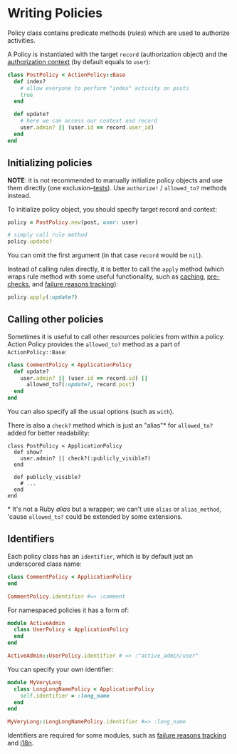 # Writing Policies

Policy class contains predicate methods (_rules_) which are used to authorize activities.

A Policy is instantiated with the target `record` (authorization object) and the [authorization context](authorization_context.md) (by default equals to `user`):

```ruby
class PostPolicy < ActionPolicy::Base
  def index?
    # allow everyone to perform "index" activity on posts
    true
  end

  def update?
    # here we can access our context and record
    user.admin? || (user.id == record.user_id)
  end
end
```

## Initializing policies

**NOTE**: it is not recommended to manually initialize policy objects and use them directly (one exclusion–[tests](testing.md)). Use `authorize!` / `allowed_to?` methods instead.

To initialize policy object, you should specify target record and context:

```ruby
policy = PostPolicy.new(post, user: user)

# simply call rule method
policy.update?
```

You can omit the first argument (in that case `record` would be `nil`).

Instead of calling rules directly, it is better to call the `apply` method (which wraps rule method with some useful functionality, such as [caching](caching.md), [pre-checks](pre_checks.md), and [failure reasons tracking](reasons.md)):

```ruby
policy.apply(:update?)
```

## Calling other policies

Sometimes it is useful to call other resources policies from within a policy. Action Policy provides the `allowed_to?` method as a part of `ActionPolicy::Base`:

```ruby
class CommentPolicy < ApplicationPolicy
  def update?
    user.admin? || (user.id == record.id) ||
      allowed_to?(:update?, record.post)
  end
end
```

You can also specify all the usual options (such as `with`).

There is also a `check?` method which is just an "alias"\* for `allowed_to?` added for better readability:

```
class PostPolicy < ApplicationPolicy
  def show?
    user.admin? || check?(:publicly_visible?)
  end

  def publicly_visible?
    # ...
  end
end
```

\* It's not a Ruby _alias_ but a wrapper; we can't use `alias` or `alias_method`, 'cause `allowed_to?` could be extended by some extensions.

## Identifiers

Each policy class has an `identifier`, which is by default just an underscored class name:

```ruby
class CommentPolicy < ApplicationPolicy
end

CommentPolicy.identifier #=> :comment
```

For namespaced policies it has a form of:

```ruby
module ActiveAdmin
  class UserPolicy < ApplicationPolicy
  end
end

ActiveAdmin::UserPolicy.identifier # => :"active_admin/user"
```

You can specify your own identifier:

```ruby
module MyVeryLong
  class LongLongNamePolicy < ApplicationPolicy
    self.identifier = :long_name
  end
end

MyVeryLong::LongLongNamePolicy.identifier #=> :long_name
```

Identifiers are required for some modules, such as [failure reasons tracking](reasons.md) and [i18n](i18n.md).
